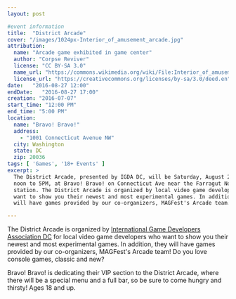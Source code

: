 ```yaml
---
layout: post

#event information
title:  "District Arcade"
cover: "/images/1024px-Interior_of_amusement_arcade.jpg"
attribution:
  name: "Arcade game exhibited in game center"
  author: "Corpse Reviver"
  license: "CC BY-SA 3.0"
  name_url: "https://commons.wikimedia.org/wiki/File:Interior_of_amusement_arcade_in_Japan_02.jpg"
  license_url: "https://creativecommons.org/licenses/by-sa/3.0/deed.en"
date:   "2016-08-27 12:00"
endDate:   "2016-08-27 17:00"
creation: "2016-07-07"
start_time: "12:00 PM"
end_time: "5:00 PM"
location:
  name: "Bravo! Bravo!"
  address:
    - "1001 Connecticut Avenue NW"
  city: Washington
  state: DC
  zip: 20036
tags: [ 'Games', '18+ Events' ]
excerpt: >
  The District Arcade, presented by IGDA DC, will be Saturday, August 27th from
  noon to 5PM, at Bravo! Bravo! on Connecticut Ave near the Farragut North metro
  station. The District Arcade is organized by local video game developers who
  want to show you their newest and most experimental games. In addition, we
  will have games provided by our co-organizers, MAGFest's Arcade team.

---
```


The District Arcade is organized by
[International Game Developers Association DC](http://www.igdadc.org/) for
local video game developers who want to show you their newest and most
experimental games. In addition, they will have games provided by our
co-organizers, MAGFest's Arcade team! Do you love console games, classic and
new?

Bravo! Bravo! is dedicating their VIP section to the District Arcade, where
there will be a special menu and a full bar, so be sure to come hungry and
thirsty! Ages 18 and up.
